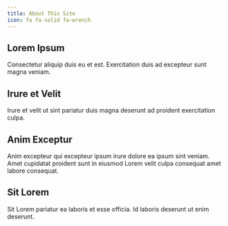 ```yaml
---
title: About This Site
icon: fa fa-solid fa-wrench
---
```


## Lorem Ipsum
Consectetur aliquip duis eu et est. Exercitation duis ad excepteur sunt magna veniam. 

## Irure et Velit
Irure et velit ut sint pariatur duis magna deserunt ad proident exercitation culpa. 

## Anim Exceptur
Anim excepteur qui excepteur ipsum irure dolore ea ipsum sint veniam. Amet cupidatat proident sunt in eiusmod Lorem velit culpa consequat amet labore consequat. 

## Sit Lorem
Sit Lorem pariatur ea laboris et esse officia. Id laboris deserunt ut enim deserunt.